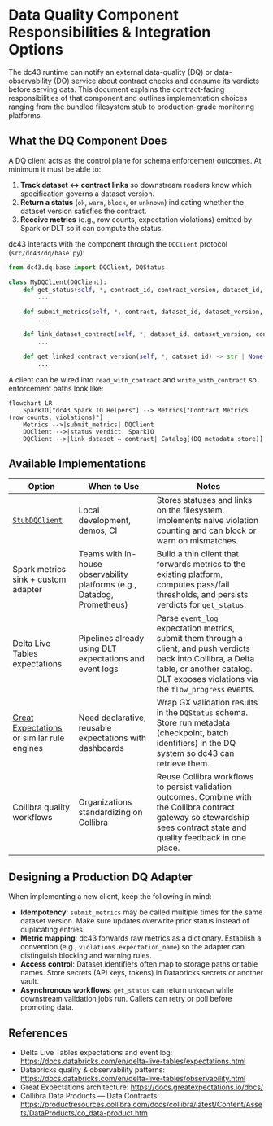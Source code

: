 # Data Quality Component Responsibilities & Integration Options

The dc43 runtime can notify an external data-quality (DQ) or data-observability (DO) service about contract checks and consume
its verdicts before serving data. This document explains the contract-facing responsibilities of that component and outlines
implementation choices ranging from the bundled filesystem stub to production-grade monitoring platforms.

## What the DQ Component Does

A DQ client acts as the control plane for schema enforcement outcomes. At minimum it must be able to:

1. **Track dataset ↔ contract links** so downstream readers know which specification governs a dataset version.
2. **Return a status** (`ok`, `warn`, `block`, or `unknown`) indicating whether the dataset version satisfies the contract.
3. **Receive metrics** (e.g., row counts, expectation violations) emitted by Spark or DLT so it can compute the status.

dc43 interacts with the component through the `DQClient` protocol (`src/dc43/dq/base.py`):

```python
from dc43.dq.base import DQClient, DQStatus

class MyDQClient(DQClient):
    def get_status(self, *, contract_id, contract_version, dataset_id, dataset_version) -> DQStatus:
        ...

    def submit_metrics(self, *, contract, dataset_id, dataset_version, metrics) -> DQStatus:
        ...

    def link_dataset_contract(self, *, dataset_id, dataset_version, contract_id, contract_version) -> None:
        ...

    def get_linked_contract_version(self, *, dataset_id) -> str | None:
        ...
```

A client can be wired into `read_with_contract` and `write_with_contract` so enforcement paths look like:

```mermaid
flowchart LR
    SparkIO["dc43 Spark IO Helpers"] --> Metrics["Contract Metrics (row counts, violations)"]
    Metrics -->|submit_metrics| DQClient
    DQClient -->|status verdict| SparkIO
    DQClient -->|link dataset ↔ contract| Catalog[(DQ metadata store)]
```

## Available Implementations

| Option | When to Use | Notes |
| --- | --- | --- |
| [`StubDQClient`](../src/dc43/dq/stub.py) | Local development, demos, CI | Stores statuses and links on the filesystem. Implements naive violation counting and can block or warn on mismatches. |
| Spark metrics sink + custom adapter | Teams with in-house observability platforms (e.g., Datadog, Prometheus) | Build a thin client that forwards metrics to the existing platform, computes pass/fail thresholds, and persists verdicts for `get_status`. |
| Delta Live Tables expectations | Pipelines already using DLT expectations and event logs | Parse `event_log` expectation metrics, submit them through a client, and push verdicts back into Collibra, a Delta table, or another catalog. DLT exposes violations via the `flow_progress` events.|
| [Great Expectations](https://greatexpectations.io/) or similar rule engines | Need declarative, reusable expectations with dashboards | Wrap GX validation results in the `DQStatus` schema. Store run metadata (checkpoint, batch identifiers) in the DQ system so dc43 can retrieve them. |
| Collibra quality workflows | Organizations standardizing on Collibra | Reuse Collibra workflows to persist validation outcomes. Combine with the Collibra contract gateway so stewardship sees contract state and quality feedback in one place. |

## Designing a Production DQ Adapter

When implementing a new client, keep the following in mind:

* **Idempotency**: `submit_metrics` may be called multiple times for the same dataset version. Make sure updates overwrite prior status instead of duplicating entries.
* **Metric mapping**: dc43 forwards raw metrics as a dictionary. Establish a convention (e.g., `violations.expectation_name`) so the adapter can distinguish blocking and warning rules.
* **Access control**: Dataset identifiers often map to storage paths or table names. Store secrets (API keys, tokens) in Databricks secrets or another vault.
* **Asynchronous workflows**: `get_status` can return `unknown` while downstream validation jobs run. Callers can retry or poll before promoting data.

## References

* Delta Live Tables expectations and event log: <https://docs.databricks.com/en/delta-live-tables/expectations.html>
* Databricks quality & observability patterns: <https://docs.databricks.com/en/delta-live-tables/observability.html>
* Great Expectations architecture: <https://docs.greatexpectations.io/docs/>
* Collibra Data Products — Data Contracts: <https://productresources.collibra.com/docs/collibra/latest/Content/Assets/DataProducts/co_data-product.htm>

